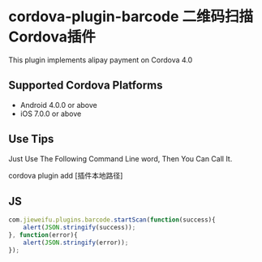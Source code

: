 # cordova-plugin-barcode 二维码扫描Cordova插件

This plugin implements alipay payment on Cordova 4.0

## Supported Cordova Platforms

* Android 4.0.0 or above
* iOS 7.0.0 or above

## Use Tips
Just Use The Following Command Line word, Then You Can Call It.

cordova plugin add [插件本地路径]

## JS 
``` js
com.jieweifu.plugins.barcode.startScan(function(success){
    alert(JSON.stringify(success));
}, function(error){
    alert(JSON.stringify(error));
});
```